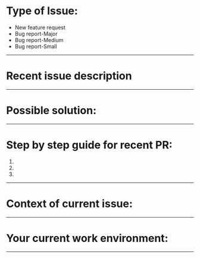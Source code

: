 
# Type of Issue:

* New feature request
* Bug report-Major
* Bug report-Medium
* Bug report-Small

-------------------------------------------------------------

# Recent issue description


--------------------------------------------------------------

# Possible solution:




-------------------------------------------------------------


# Step by step guide for recent PR:

1.
2. 
3.

-------------------------------------------------------------

# Context of current issue:




-------------------------------------------------------------


# Your current work environment:



-------------------------------------------------------------
